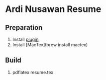 # Ardi Nusawan Resume

## Preparation
1. Install [plugin](https://github.com/lervag/vimtex?tab=readme-ov-file#vim-plug)
1. Install [MacTex](brew install mactex)

## Build
1. pdflatex resume.tex
